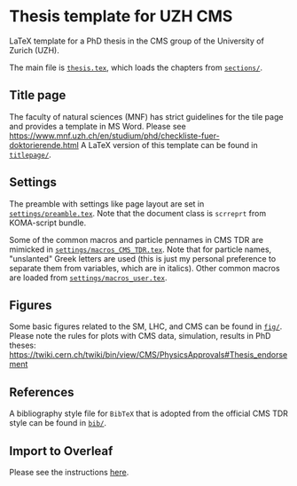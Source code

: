 # Thesis template for UZH CMS

LaTeX template for a PhD thesis in the CMS group of the University of Zurich (UZH).

The main file is [`thesis.tex`](thesis.tex), which loads the chapters from [`sections/`](sections/).

## Title page
The faculty of natural sciences (MNF) has strict guidelines for the tile page and provides a template in MS Word.
Please see https://www.mnf.uzh.ch/en/studium/phd/checkliste-fuer-doktorierende.html
A LaTeX version of this template can be found in [`titlepage/`](titlepage).

## Settings
The preamble with settings like page layout are set in [`settings/preamble.tex`](settings/preamble.tex).
Note that the document class is `scrreprt` from KOMA-script bundle.

Some of the common macros and particle pennames in CMS TDR are mimicked in [`settings/macros_CMS_TDR.tex`](settings/macros_CMS_TDR.tex).
Note that for particle names, "unslanted" Greek letters are used (this is just my personal preference to separate them from variables, which are in italics).
Other common macros are loaded from [`settings/macros_user.tex`](settings/macros_user.tex).

## Figures
Some basic figures related to the SM, LHC, and CMS can be found in [`fig/`](fig).
Please note the rules for plots with CMS data, simulation, results in PhD theses:
https://twiki.cern.ch/twiki/bin/view/CMS/PhysicsApprovals#Thesis_endorsement

## References
A bibliography style file for `BibTeX` that is adopted from the official CMS TDR style can be found in [`bib/`](bib).

## Import to Overleaf
Please see the instructions [here](https://www.overleaf.com/learn/how-to/Using_Git_and_GitHub).